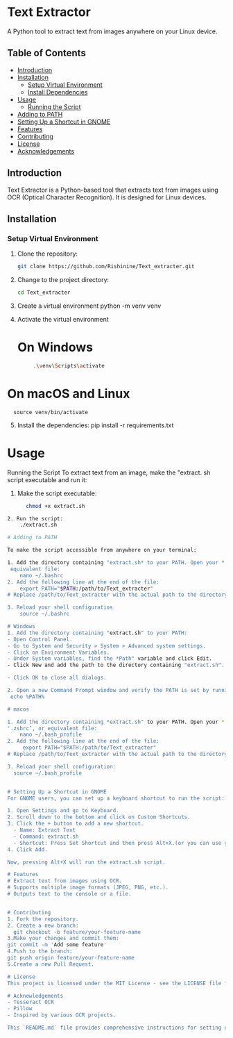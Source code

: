 # Text Extractor

A Python tool to extract text from images anywhere on your Linux device.

## Table of Contents

- [Introduction](#introduction)
- [Installation](#installation)
  - [Setup Virtual Environment](#setup-virtual-environment)
  - [Install Dependencies](#install-dependencies)
- [Usage](#usage)
  - [Running the Script](#running-the-script)
- [Adding to PATH](#adding-to-path)
- [Setting Up a Shortcut in GNOME](#setting-up-a-shortcut-in-gnome)
- [Features](#features)
- [Contributing](#contributing)
- [License](#license)
- [Acknowledgements](#acknowledgements)

## Introduction

Text Extractor is a Python-based tool that extracts text from images using OCR (Optical Character Recognition). It is designed for Linux devices.

## Installation

### Setup Virtual Environment

1. Clone the repository:
      ```sh
      git clone https://github.com/Rishinine/Text_extracter.git

3. Change to the project directory:
    ```sh
    cd Text_extracter
   
5. Create a virtual environment
    python -m venv venv
       
6. Activate the virtual environment
   # On Windows
    ```sh
         .\venv\Scripts\activate

  # On macOS and Linux
      source venv/bin/activate

5. Install the dependencies:
      pip install -r requirements.txt

# Usage

Running the Script
To extract text from an image, make the "extract. sh script executable and run it:

1. Make the script executable:
  ```sh
        chmod +x extract.sh

2. Run the script:
      ./extract.sh

# Adding to PATH

To make the script accessible from anywhere on your terminal:

1. Add the directory containing "extract.sh* to your PATH. Open your *.bashrc", *.zshrc", or
   equivalent file:
      nano ~/.bashrc
2. Add the following line at the end of the file:
      export PATH="$PATH:/path/to/Text_extracter"
# Replace /path/to/Text_extracter with the actual path to the directory.

3. Reload your shell configuratios
      source ~/.bashrc

# Windows
1. Add the directory containing "extract.sh" to your PATH:
  - Open Control Panel.
  - Go to System and Security > System > Advanced system settings.
  - Click on Environment Variables.
  - Under System variables, find the *Path" variable and click Edit.
  - Click New and add the path to the directory containing "extract.sh™.

  - Click OK to close all dialogs.

2. Open a new Command Prompt window and verify the PATH is set by running:
   echo %PATH%

# macos

1. Add the directory containing *extract.sh" to your PATH. Open your *.bash_profile’,
  '.zshrc’, or equivalent file:
      nano ~/.bash_profile
2. Add the following line at the end of the file:
       export PATH="$PATH:/path/to/Text_extracter"
  # Replace /path/to/Text_extracter with the actual path to the directory.

3. Reload your shell configuration:
    source ~/.bash_profile


# Setting Up a Shortcut in GNOME
For GNOME users, you can set up a keyboard shortcut to run the script:

1. Open Settings and go to Keyboard.
2. Scroll down to the bottom and click on Custom Shortcuts.
3. Click the + button to add a new shortcut.
    - Name: Extract Text
    - Command: extract.sh
    - Shortcut: Press Set Shortcut and then press Alt+X.(or you can use your own)
4. Click Add.

Now, pressing Alt+X will run the extract.sh script.

# Features
# Extract text from images using OCR.
# Supports multiple image formats (JPEG, PNG, etc.).
# Outputs text to the console or a file.


# Contributing
1. Fork the repository.
2. Create a new branch:
    git checkout -b feature/your-feature-name
3.Make your changes and commit them:
  git commit -m 'Add some feature'
4.Push to the branch:
  git push origin feature/your-feature-name
5.Create a new Pull Request.

# License
This project is licensed under the MIT License - see the LICENSE file for details.

# Acknowledgements
  - Tesseract OCR
  - Pillow
  - Inspired by various OCR projects.

This `README.md` file provides comprehensive instructions for setting up and using your tool across different operating systems, including creating a virtual environment, installing dependencies, running the script, adding it to the system PATH, and setting up a keyboard shortcut in GNOME.







  
   




